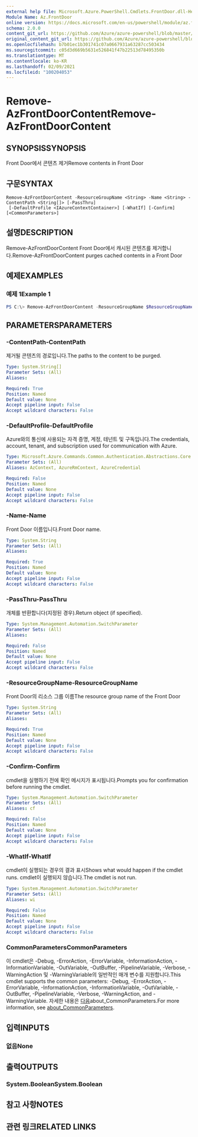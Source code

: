 ```yaml
---
external help file: Microsoft.Azure.PowerShell.Cmdlets.FrontDoor.dll-Help.xml
Module Name: Az.FrontDoor
online version: https://docs.microsoft.com/en-us/powershell/module/az.frontdoor/remove-azfrontdoorcontent
schema: 2.0.0
content_git_url: https://github.com/Azure/azure-powershell/blob/master/src/FrontDoor/FrontDoor/help/Remove-AzFrontDoorContent.md
original_content_git_url: https://github.com/Azure/azure-powershell/blob/master/src/FrontDoor/FrontDoor/help/Remove-AzFrontDoorContent.md
ms.openlocfilehash: b7b01ec1b301741c07a0667931a63287cc503434
ms.sourcegitcommit: c05d3d669b5631e526841f47b22513d78495350b
ms.translationtype: MT
ms.contentlocale: ko-KR
ms.lasthandoff: 02/09/2021
ms.locfileid: "100204053"
---
```

# <span data-ttu-id="1dcf5-101">Remove-AzFrontDoorContent</span><span class="sxs-lookup"><span data-stu-id="1dcf5-101">Remove-AzFrontDoorContent</span></span>

## <span data-ttu-id="1dcf5-102">SYNOPSIS</span><span class="sxs-lookup"><span data-stu-id="1dcf5-102">SYNOPSIS</span></span>
<span data-ttu-id="1dcf5-103">Front Door에서 콘텐츠 제거</span><span class="sxs-lookup"><span data-stu-id="1dcf5-103">Remove contents in Front Door</span></span>

## <span data-ttu-id="1dcf5-104">구문</span><span class="sxs-lookup"><span data-stu-id="1dcf5-104">SYNTAX</span></span>

```
Remove-AzFrontDoorContent -ResourceGroupName <String> -Name <String> -ContentPath <String[]> [-PassThru]
 [-DefaultProfile <IAzureContextContainer>] [-WhatIf] [-Confirm] [<CommonParameters>]
```

## <span data-ttu-id="1dcf5-105">설명</span><span class="sxs-lookup"><span data-stu-id="1dcf5-105">DESCRIPTION</span></span>
<span data-ttu-id="1dcf5-106">Remove-AzFrontDoorContent Front Door에서 캐시된 콘텐츠를 제거합니다.</span><span class="sxs-lookup"><span data-stu-id="1dcf5-106">Remove-AzFrontDoorContent purges cached contents in a Front Door</span></span>

## <span data-ttu-id="1dcf5-107">예제</span><span class="sxs-lookup"><span data-stu-id="1dcf5-107">EXAMPLES</span></span>

### <span data-ttu-id="1dcf5-108">예제 1</span><span class="sxs-lookup"><span data-stu-id="1dcf5-108">Example 1</span></span>
```powershell
PS C:\> Remove-AzFrontDoorContent -ResourceGroupName $ResourceGroupName -Name $FrontDoorName -ContentPath "/*"
```

## <span data-ttu-id="1dcf5-109">PARAMETERS</span><span class="sxs-lookup"><span data-stu-id="1dcf5-109">PARAMETERS</span></span>

### <span data-ttu-id="1dcf5-110">-ContentPath</span><span class="sxs-lookup"><span data-stu-id="1dcf5-110">-ContentPath</span></span>
<span data-ttu-id="1dcf5-111">제거될 콘텐츠의 경로입니다.</span><span class="sxs-lookup"><span data-stu-id="1dcf5-111">The paths to the content to be purged.</span></span>

```yaml
Type: System.String[]
Parameter Sets: (All)
Aliases:

Required: True
Position: Named
Default value: None
Accept pipeline input: False
Accept wildcard characters: False
```

### <span data-ttu-id="1dcf5-112">-DefaultProfile</span><span class="sxs-lookup"><span data-stu-id="1dcf5-112">-DefaultProfile</span></span>
<span data-ttu-id="1dcf5-113">Azure와의 통신에 사용되는 자격 증명, 계정, 테넌트 및 구독입니다.</span><span class="sxs-lookup"><span data-stu-id="1dcf5-113">The credentials, account, tenant, and subscription used for communication with Azure.</span></span>

```yaml
Type: Microsoft.Azure.Commands.Common.Authentication.Abstractions.Core.IAzureContextContainer
Parameter Sets: (All)
Aliases: AzContext, AzureRmContext, AzureCredential

Required: False
Position: Named
Default value: None
Accept pipeline input: False
Accept wildcard characters: False
```

### <span data-ttu-id="1dcf5-114">-Name</span><span class="sxs-lookup"><span data-stu-id="1dcf5-114">-Name</span></span>
<span data-ttu-id="1dcf5-115">Front Door 이름입니다.</span><span class="sxs-lookup"><span data-stu-id="1dcf5-115">Front Door name.</span></span>

```yaml
Type: System.String
Parameter Sets: (All)
Aliases:

Required: True
Position: Named
Default value: None
Accept pipeline input: False
Accept wildcard characters: False
```

### <span data-ttu-id="1dcf5-116">-PassThru</span><span class="sxs-lookup"><span data-stu-id="1dcf5-116">-PassThru</span></span>
<span data-ttu-id="1dcf5-117">개체를 반환합니다(지정된 경우).</span><span class="sxs-lookup"><span data-stu-id="1dcf5-117">Return object (if specified).</span></span>

```yaml
Type: System.Management.Automation.SwitchParameter
Parameter Sets: (All)
Aliases:

Required: False
Position: Named
Default value: None
Accept pipeline input: False
Accept wildcard characters: False
```

### <span data-ttu-id="1dcf5-118">-ResourceGroupName</span><span class="sxs-lookup"><span data-stu-id="1dcf5-118">-ResourceGroupName</span></span>
<span data-ttu-id="1dcf5-119">Front Door의 리소스 그룹 이름</span><span class="sxs-lookup"><span data-stu-id="1dcf5-119">The resource group name of the Front Door</span></span>

```yaml
Type: System.String
Parameter Sets: (All)
Aliases:

Required: True
Position: Named
Default value: None
Accept pipeline input: False
Accept wildcard characters: False
```

### <span data-ttu-id="1dcf5-120">-Confirm</span><span class="sxs-lookup"><span data-stu-id="1dcf5-120">-Confirm</span></span>
<span data-ttu-id="1dcf5-121">cmdlet을 실행하기 전에 확인 메시지가 표시됩니다.</span><span class="sxs-lookup"><span data-stu-id="1dcf5-121">Prompts you for confirmation before running the cmdlet.</span></span>

```yaml
Type: System.Management.Automation.SwitchParameter
Parameter Sets: (All)
Aliases: cf

Required: False
Position: Named
Default value: None
Accept pipeline input: False
Accept wildcard characters: False
```

### <span data-ttu-id="1dcf5-122">-WhatIf</span><span class="sxs-lookup"><span data-stu-id="1dcf5-122">-WhatIf</span></span>
<span data-ttu-id="1dcf5-123">cmdlet이 실행되는 경우의 결과 표시</span><span class="sxs-lookup"><span data-stu-id="1dcf5-123">Shows what would happen if the cmdlet runs.</span></span>
<span data-ttu-id="1dcf5-124">cmdlet이 실행되지 않습니다.</span><span class="sxs-lookup"><span data-stu-id="1dcf5-124">The cmdlet is not run.</span></span>

```yaml
Type: System.Management.Automation.SwitchParameter
Parameter Sets: (All)
Aliases: wi

Required: False
Position: Named
Default value: None
Accept pipeline input: False
Accept wildcard characters: False
```

### <span data-ttu-id="1dcf5-125">CommonParameters</span><span class="sxs-lookup"><span data-stu-id="1dcf5-125">CommonParameters</span></span>
<span data-ttu-id="1dcf5-126">이 cmdlet은 -Debug, -ErrorAction, -ErrorVariable, -InformationAction, -InformationVariable, -OutVariable, -OutBuffer, -PipelineVariable, -Verbose, -WarningAction 및 -WarningVariable의 일반적인 매개 변수를 지원합니다.</span><span class="sxs-lookup"><span data-stu-id="1dcf5-126">This cmdlet supports the common parameters: -Debug, -ErrorAction, -ErrorVariable, -InformationAction, -InformationVariable, -OutVariable, -OutBuffer, -PipelineVariable, -Verbose, -WarningAction, and -WarningVariable.</span></span> <span data-ttu-id="1dcf5-127">자세한 내용은 [다음](http://go.microsoft.com/fwlink/?LinkID=113216)about_CommonParameters.</span><span class="sxs-lookup"><span data-stu-id="1dcf5-127">For more information, see [about_CommonParameters](http://go.microsoft.com/fwlink/?LinkID=113216).</span></span>

## <span data-ttu-id="1dcf5-128">입력</span><span class="sxs-lookup"><span data-stu-id="1dcf5-128">INPUTS</span></span>

### <span data-ttu-id="1dcf5-129">없음</span><span class="sxs-lookup"><span data-stu-id="1dcf5-129">None</span></span>

## <span data-ttu-id="1dcf5-130">출력</span><span class="sxs-lookup"><span data-stu-id="1dcf5-130">OUTPUTS</span></span>

### <span data-ttu-id="1dcf5-131">System.Boolean</span><span class="sxs-lookup"><span data-stu-id="1dcf5-131">System.Boolean</span></span>

## <span data-ttu-id="1dcf5-132">참고 사항</span><span class="sxs-lookup"><span data-stu-id="1dcf5-132">NOTES</span></span>

## <span data-ttu-id="1dcf5-133">관련 링크</span><span class="sxs-lookup"><span data-stu-id="1dcf5-133">RELATED LINKS</span></span>
